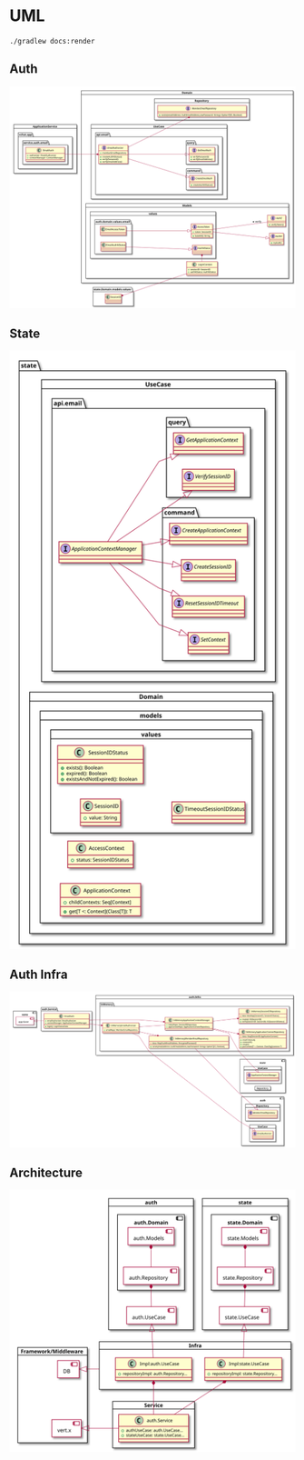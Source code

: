 # UML

```
./gradlew docs:render
```

## Auth
<img src="https://raw.githubusercontent.com/aya-eiya/gradle-vertx-sample/master/docs/generated/auth.svg" data-type="svg" style="width:640px">

## State
<img src="https://raw.githubusercontent.com/aya-eiya/gradle-vertx-sample/master/docs/generated/state.svg" data-type="svg" style="width:640px">

## Auth Infra
<img src="https://raw.githubusercontent.com/aya-eiya/gradle-vertx-sample/master/docs/generated/auth.Infra.svg" data-type="svg" style="width:640px">

## Architecture
<img src="https://raw.githubusercontent.com/aya-eiya/gradle-vertx-sample/master/docs/generated/arch.svg" data-type="svg" style="width:640px">

